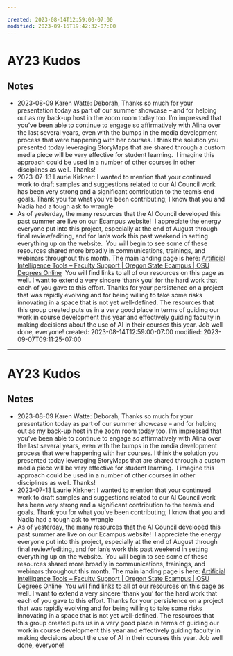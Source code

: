 ```yaml
---

created: 2023-08-14T12:59:00-07:00
modified: 2023-09-16T19:42:32-07:00
---
```


# AY23 Kudos

## Notes

 
- 2023-08-09 Karen Watte: Deborah,  Thanks so much for your presentation today as part of our summer showcase – and for helping out as my back-up host in the zoom room today too.  I’m impressed that you’ve been able to continue to engage so affirmatively with Alina over the last several years, even with the bumps in the media development process that were happening with her courses. I think the solution you presented today leveraging StoryMaps that are shared through a custom media piece will be very effective for student learning.  I imagine this approach could be used in a number of other courses in other disciplines as well.  Thanks!  
- 2023-07-13 Laurie Kirkner: I wanted to mention that your continued work to draft samples and suggestions related to our AI Council work has been very strong and a significant contribution to the team’s end goals. Thank you for what you’ve been contributing; I know that you and Nadia had a tough ask to wrangle
- As of yesterday, the many resources that the AI Council developed this past summer are live on our Ecampus website!  I appreciate the energy everyone put into this project, especially at the end of August through final review/editing, and for Ian’s work this past weekend in setting everything up on the website.  You will begin to see some of these resources shared more broadly in communications, trainings, and webinars throughout this month. The main landing page is here: [Artificial Intelligence Tools – Faculty Support | Oregon State Ecampus | OSU Degrees Online](https://ecampus.oregonstate.edu/faculty/artificial-intelligence-tools/)  You will find links to all of our resources on this page as well. I want to extend a very sincere ‘thank you’ for the hard work that each of you gave to this effort. Thanks for your persistence on a project that was rapidly evolving and for being willing to take some risks innovating in a space that is not yet well-defined. The resources that this group created puts us in a very good place in terms of guiding our work in course development this year and effectively guiding faculty in making decisions about the use of AI in their courses this year. Job well done, everyone!
created: 2023-08-14T12:59:00-07:00
modified: 2023-09-07T09:11:25-07:00
---

# AY23 Kudos

## Notes

 
- 2023-08-09 Karen Watte: Deborah,  Thanks so much for your presentation today as part of our summer showcase – and for helping out as my back-up host in the zoom room today too.  I’m impressed that you’ve been able to continue to engage so affirmatively with Alina over the last several years, even with the bumps in the media development process that were happening with her courses. I think the solution you presented today leveraging StoryMaps that are shared through a custom media piece will be very effective for student learning.  I imagine this approach could be used in a number of other courses in other disciplines as well.  Thanks!  
- 2023-07-13 Laurie Kirkner: I wanted to mention that your continued work to draft samples and suggestions related to our AI Council work has been very strong and a significant contribution to the team’s end goals. Thank you for what you’ve been contributing; I know that you and Nadia had a tough ask to wrangle
- As of yesterday, the many resources that the AI Council developed this past summer are live on our Ecampus website!  I appreciate the energy everyone put into this project, especially at the end of August through final review/editing, and for Ian’s work this past weekend in setting everything up on the website.  You will begin to see some of these resources shared more broadly in communications, trainings, and webinars throughout this month. The main landing page is here: [Artificial Intelligence Tools – Faculty Support | Oregon State Ecampus | OSU Degrees Online](https://ecampus.oregonstate.edu/faculty/artificial-intelligence-tools/)  You will find links to all of our resources on this page as well. I want to extend a very sincere ‘thank you’ for the hard work that each of you gave to this effort. Thanks for your persistence on a project that was rapidly evolving and for being willing to take some risks innovating in a space that is not yet well-defined. The resources that this group created puts us in a very good place in terms of guiding our work in course development this year and effectively guiding faculty in making decisions about the use of AI in their courses this year. Job well done, everyone!